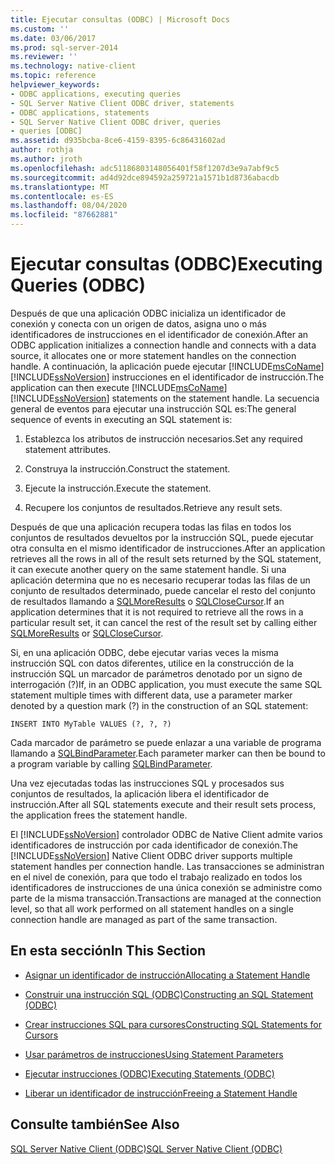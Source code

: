 ```yaml
---
title: Ejecutar consultas (ODBC) | Microsoft Docs
ms.custom: ''
ms.date: 03/06/2017
ms.prod: sql-server-2014
ms.reviewer: ''
ms.technology: native-client
ms.topic: reference
helpviewer_keywords:
- ODBC applications, executing queries
- SQL Server Native Client ODBC driver, statements
- ODBC applications, statements
- SQL Server Native Client ODBC driver, queries
- queries [ODBC]
ms.assetid: d935bcba-8ce6-4159-8395-6c86431602ad
author: rothja
ms.author: jroth
ms.openlocfilehash: adc51186803148056401f58f1207d3e9a7abf9c5
ms.sourcegitcommit: ad4d92dce894592a259721a1571b1d8736abacdb
ms.translationtype: MT
ms.contentlocale: es-ES
ms.lasthandoff: 08/04/2020
ms.locfileid: "87662881"
---
```

# <a name="executing-queries-odbc"></a><span data-ttu-id="e6442-102">Ejecutar consultas (ODBC)</span><span class="sxs-lookup"><span data-stu-id="e6442-102">Executing Queries (ODBC)</span></span>
  <span data-ttu-id="e6442-103">Después de que una aplicación ODBC inicializa un identificador de conexión y conecta con un origen de datos, asigna uno o más identificadores de instrucciones en el identificador de conexión.</span><span class="sxs-lookup"><span data-stu-id="e6442-103">After an ODBC application initializes a connection handle and connects with a data source, it allocates one or more statement handles on the connection handle.</span></span> <span data-ttu-id="e6442-104">A continuación, la aplicación puede ejecutar [!INCLUDE[msCoName](../../includes/msconame-md.md)] [!INCLUDE[ssNoVersion](../../includes/ssnoversion-md.md)] instrucciones en el identificador de instrucción.</span><span class="sxs-lookup"><span data-stu-id="e6442-104">The application can then execute [!INCLUDE[msCoName](../../includes/msconame-md.md)] [!INCLUDE[ssNoVersion](../../includes/ssnoversion-md.md)] statements on the statement handle.</span></span> <span data-ttu-id="e6442-105">La secuencia general de eventos para ejecutar una instrucción SQL es:</span><span class="sxs-lookup"><span data-stu-id="e6442-105">The general sequence of events in executing an SQL statement is:</span></span>  
  
1.  <span data-ttu-id="e6442-106">Establezca los atributos de instrucción necesarios.</span><span class="sxs-lookup"><span data-stu-id="e6442-106">Set any required statement attributes.</span></span>  
  
2.  <span data-ttu-id="e6442-107">Construya la instrucción.</span><span class="sxs-lookup"><span data-stu-id="e6442-107">Construct the statement.</span></span>  
  
3.  <span data-ttu-id="e6442-108">Ejecute la instrucción.</span><span class="sxs-lookup"><span data-stu-id="e6442-108">Execute the statement.</span></span>  
  
4.  <span data-ttu-id="e6442-109">Recupere los conjuntos de resultados.</span><span class="sxs-lookup"><span data-stu-id="e6442-109">Retrieve any result sets.</span></span>  
  
 <span data-ttu-id="e6442-110">Después de que una aplicación recupera todas las filas en todos los conjuntos de resultados devueltos por la instrucción SQL, puede ejecutar otra consulta en el mismo identificador de instrucciones.</span><span class="sxs-lookup"><span data-stu-id="e6442-110">After an application retrieves all the rows in all of the result sets returned by the SQL statement, it can execute another query on the same statement handle.</span></span> <span data-ttu-id="e6442-111">Si una aplicación determina que no es necesario recuperar todas las filas de un conjunto de resultados determinado, puede cancelar el resto del conjunto de resultados llamando a [SQLMoreResults](../native-client-odbc-api/sqlmoreresults.md) o [SQLCloseCursor](../native-client-odbc-api/sqlclosecursor.md).</span><span class="sxs-lookup"><span data-stu-id="e6442-111">If an application determines that it is not required to retrieve all the rows in a particular result set, it can cancel the rest of the result set by calling either [SQLMoreResults](../native-client-odbc-api/sqlmoreresults.md) or [SQLCloseCursor](../native-client-odbc-api/sqlclosecursor.md).</span></span>  
  
 <span data-ttu-id="e6442-112">Si, en una aplicación ODBC, debe ejecutar varias veces la misma instrucción SQL con datos diferentes, utilice en la construcción de la instrucción SQL un marcador de parámetros denotado por un signo de interrogación (?)</span><span class="sxs-lookup"><span data-stu-id="e6442-112">If, in an ODBC application, you must execute the same SQL statement multiple times with different data, use a parameter marker denoted by a question mark (?) in the construction of an SQL statement:</span></span>  
  
```  
INSERT INTO MyTable VALUES (?, ?, ?)  
```  
  
 <span data-ttu-id="e6442-113">Cada marcador de parámetro se puede enlazar a una variable de programa llamando a [SQLBindParameter](../native-client-odbc-api/sqlbindparameter.md).</span><span class="sxs-lookup"><span data-stu-id="e6442-113">Each parameter marker can then be bound to a program variable by calling [SQLBindParameter](../native-client-odbc-api/sqlbindparameter.md).</span></span>  
  
 <span data-ttu-id="e6442-114">Una vez ejecutadas todas las instrucciones SQL y procesados sus conjuntos de resultados, la aplicación libera el identificador de instrucción.</span><span class="sxs-lookup"><span data-stu-id="e6442-114">After all SQL statements execute and their result sets process, the application frees the statement handle.</span></span>  
  
 <span data-ttu-id="e6442-115">El [!INCLUDE[ssNoVersion](../../includes/ssnoversion-md.md)] controlador ODBC de Native Client admite varios identificadores de instrucción por cada identificador de conexión.</span><span class="sxs-lookup"><span data-stu-id="e6442-115">The [!INCLUDE[ssNoVersion](../../includes/ssnoversion-md.md)] Native Client ODBC driver supports multiple statement handles per connection handle.</span></span> <span data-ttu-id="e6442-116">Las transacciones se administran en el nivel de conexión, para que todo el trabajo realizado en todos los identificadores de instrucciones de una única conexión se administre como parte de la misma transacción.</span><span class="sxs-lookup"><span data-stu-id="e6442-116">Transactions are managed at the connection level, so that all work performed on all statement handles on a single connection handle are managed as part of the same transaction.</span></span>  
  
## <a name="in-this-section"></a><span data-ttu-id="e6442-117">En esta sección</span><span class="sxs-lookup"><span data-stu-id="e6442-117">In This Section</span></span>  
  
-   [<span data-ttu-id="e6442-118">Asignar un identificador de instrucción</span><span class="sxs-lookup"><span data-stu-id="e6442-118">Allocating a Statement Handle</span></span>](allocating-a-statement-handle.md)  
  
-   [<span data-ttu-id="e6442-119">Construir una instrucción SQL &#40;ODBC&#41;</span><span class="sxs-lookup"><span data-stu-id="e6442-119">Constructing an SQL Statement &#40;ODBC&#41;</span></span>](constructing-an-sql-statement-odbc.md)  
  
-   [<span data-ttu-id="e6442-120">Crear instrucciones SQL para cursores</span><span class="sxs-lookup"><span data-stu-id="e6442-120">Constructing SQL Statements for Cursors</span></span>](constructing-sql-statements-for-cursors.md)  
  
-   [<span data-ttu-id="e6442-121">Usar parámetros de instrucciones</span><span class="sxs-lookup"><span data-stu-id="e6442-121">Using Statement Parameters</span></span>](using-statement-parameters.md)  
  
-   [<span data-ttu-id="e6442-122">Ejecutar instrucciones &#40;ODBC&#41;</span><span class="sxs-lookup"><span data-stu-id="e6442-122">Executing Statements &#40;ODBC&#41;</span></span>](executing-statements/executing-statements-odbc.md)  
  
-   [<span data-ttu-id="e6442-123">Liberar un identificador de instrucción</span><span class="sxs-lookup"><span data-stu-id="e6442-123">Freeing a Statement Handle</span></span>](freeing-a-statement-handle.md)  
  
## <a name="see-also"></a><span data-ttu-id="e6442-124">Consulte también</span><span class="sxs-lookup"><span data-stu-id="e6442-124">See Also</span></span>  
 [<span data-ttu-id="e6442-125">SQL Server Native Client &#40;ODBC&#41;</span><span class="sxs-lookup"><span data-stu-id="e6442-125">SQL Server Native Client &#40;ODBC&#41;</span></span>](../native-client/odbc/sql-server-native-client-odbc.md)  
  
  
